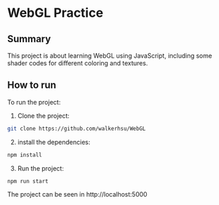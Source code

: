 # WebGL Practice

## Summary

This project is about learning WebGL using JavaScript, including some shader codes for different coloring and textures.

## How to run

To run the project:

1. Clone the project:

```bash
git clone https://github.com/walkerhsu/WebGL
```

2. install the dependencies:

```bash
npm install
```
   
3. Run the project:
```bash
npm run start
```

The project can be seen in <a>http://localhost:5000</a>
